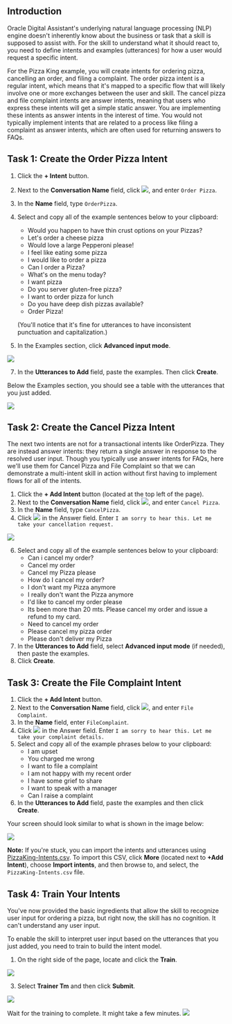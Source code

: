 ## Introduction

Oracle Digital Assistant's underlying natural language processing (NLP) engine doesn't inherently know about the business or task that a skill is supposed to assist with. For the skill to understand what it should react to, you need to define intents and examples (utterances) for how a user would request a specific intent.

For the Pizza King example, you will create intents for ordering pizza, cancelling an order, and filing a complaint. The order pizza intent is a regular intent, which means that it's mapped to a specific flow that will likely involve one or more exchanges between the user and skill. The cancel pizza and file complaint intents are answer intents, meaning that users who express these intents will get a simple static answer. You are implementing these intents as answer intents in the interest of time. You would not typically implement intents that are related to a process like filing a complaint as answer intents, which are often used for returning answers to FAQs.

## Task 1: Create the Order Pizza Intent

1.  Click the **\+ Intent** button.
2.  Next to the **Conversation Name** field, click ![](../images/edit-inline.png ""), and enter `Order Pizza`.
3.  In the **Name** field, type `OrderPizza`.
4.  Select and copy all of the example sentences below to your clipboard:
    
    *   Would you happen to have thin crust options on your Pizzas?
    *   Let's order a cheese pizza
    *   Would love a large Pepperoni please!
    *   I feel like eating some pizza
    *   I would like to order a pizza
    *   Can I order a Pizza?
    *   What's on the menu today?
    *   I want pizza
    *   Do you server gluten-free pizza?
    *   I want to order pizza for lunch
    *   Do you have deep dish pizzas available?
    *   Order Pizza!
    
    (You'll notice that it's fine for utterances to have inconsistent punctuation and capitalization.)
    
5.  In the Examples section, click **Advanced input mode**.

![](images/utterance-advanced-input.png "")


7.  In the **Utterances to Add** field, paste the examples. Then click **Create**.

Below the Examples section, you should see a table with the utterances that you just added.

![](images/utterances-in-ascending-order60.png)



## Task 2: Create the Cancel Pizza Intent

The next two intents are not for a transactional intents like OrderPizza. They are instead answer intents: they return a single answer in response to the resolved user input. Though you typically use answer intents for FAQs, here we'll use them for Cancel Pizza and File Complaint so that we can demonstrate a multi-intent skill in action without first having to implement flows for all of the intents.

1.  Click the **\+ Add Intent** button (located at the top left of the page).
2.  Next to the **Conversation Name** field, click ![](../images/edit-inline.png ""), and enter `Cancel Pizza`.
3.  In the **Name** field, type `CancelPizza`.
4.  Click ![](../images/edit-inline.png "") in the Answer field. Enter `I am sorry to hear this. Let me take your cancellation request.`

![](images/cancel_answer.png)


6.  Select and copy all of the example sentences below to your clipboard:
    *   Can i cancel my order?
    *   Cancel my order
    *   Cancel my Pizza please
    *   How do I cancel my order?
    *   I don't want my Pizza anymore
    *   I really don't want the Pizza anymore
    *   I'd like to cancel my order please
    *   Its been more than 20 mts. Please cancel my order and issue a refund to my card.
    *   Need to cancel my order
    *   Please cancel my pizza order
    *   Please don't deliver my Pizza
7.  In the **Utterances to Add** field, select **Advanced input mode** (if needed), then paste the examples.
8.  Click **Create**.

## Task 3: Create the File Complaint Intent

1.  Click the **\+ Add Intent** button.
2.  Next to the **Conversation Name** field, click ![](../images/edit-inline.png ""), and enter `File Complaint`.
3.  In the **Name** field, enter `FileComplaint`.
4.  Click ![](../images/edit-inline.png "") in the Answer field. Enter `I am sorry to hear this. Let me take your complaint details.`
5.  Select and copy all of the example phrases below to your clipboard:
    *   I am upset
    *   You charged me wrong
    *   I want to file a complaint
    *   I am not happy with my recent order
    *   I have some grief to share
    *   I want to speak with a manager
    *   Can I raise a complaint
6.  In the **Utterances to Add** field, paste the examples and then click **Create**.

Your screen should look similar to what is shown in the image below:

![](images/screenshot_pizza-intents.png)


**Note:** If you're stuck, you can import the intents and utterances using [PizzaKing-Intents.csv](https://docs.oracle.com/en/cloud/paas/digital-assistant/tutorial-skill/files/PizzaKing-Intents.csv). To import this CSV, click **More** (located next to **+Add Intent**), choose **Import intents**, and then browse to, and select, the `PizzaKing-Intents.csv` file.

## Task 4: Train Your Intents

You've now provided the basic ingredients that allow the skill to recognize user input for ordering a pizza, but right now, the skill has no cognition. It can't understand any user input.

To enable the skill to interpret user input based on the utterances that you just added, you need to train to build the intent model.

1.  On the right side of the page, locate and click the **Train**.

![](images/train.png "")

3.  Select **Trainer Tm** and then click **Submit**.  
    
![](images/train_with_tm.png)
    
 
    
 Wait for the training to complete. It might take a few minutes. 
 ![](images/training_completed.png)



